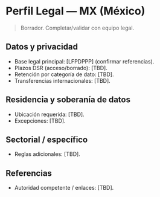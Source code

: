 # Perfil Legal — MX (México)

> Borrador. Completar/validar con equipo legal.

## Datos y privacidad
- Base legal principal: [LFPDPPP] (confirmar referencias).
- Plazos DSR (acceso/borrado): [TBD].
- Retención por categoría de dato: [TBD].
- Transferencias internacionales: [TBD].

## Residencia y soberanía de datos
- Ubicación requerida: [TBD].
- Excepciones: [TBD].

## Sectorial / específico
- Reglas adicionales: [TBD].

## Referencias
- Autoridad competente / enlaces: [TBD].

